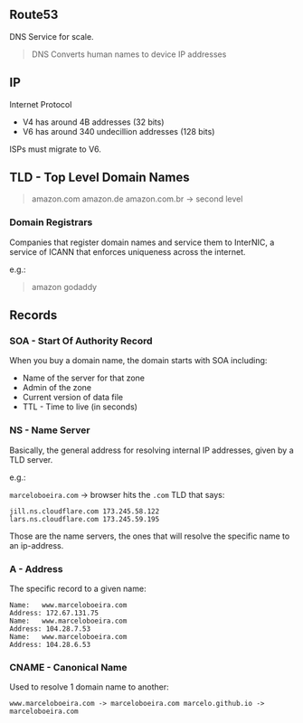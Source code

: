 ## Route53

DNS Service for scale.

> DNS Converts human names to device IP addresses


## IP

Internet Protocol

* V4 has around 4B addresses (32 bits)
* V6 has around 340 undecillion addresses (128 bits)

ISPs must migrate to V6.

## TLD - Top Level Domain Names

> amazon.com
> amazon.de
> amazon.com.br -> second level

### Domain Registrars

Companies that register domain names and service them to InterNIC, a service of ICANN that enforces uniqueness across the internet.

e.g.:
> amazon
> godaddy

## Records

### SOA - Start Of Authority Record

When you buy a domain name, the domain starts with SOA including:

* Name of the server for that zone
* Admin of the zone
* Current version of data file
* TTL - Time to live (in seconds)

### NS - Name Server

Basically, the general address for resolving internal IP addresses, given by a TLD server.

e.g.:

`marceloboeira.com` -> browser hits the `.com` TLD that says:

```
jill.ns.cloudflare.com 173.245.58.122
lars.ns.cloudflare.com 173.245.59.195
```

Those are the name servers, the ones that will resolve the specific name to an ip-address.

### A - Address

The specific record to a given name:

```
Name:   www.marceloboeira.com
Address: 172.67.131.75
Name:   www.marceloboeira.com
Address: 104.28.7.53
Name:   www.marceloboeira.com
Address: 104.28.6.53
```

### CNAME - Canonical Name

Used to resolve 1 domain name to another:

`
www.marceloboeira.com -> marceloboeira.com
marcelo.github.io -> marceloboeira.com
`
